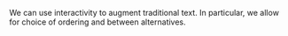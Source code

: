 We can use interactivity to augment traditional text. In particular, we allow
for choice of ordering and between alternatives.
